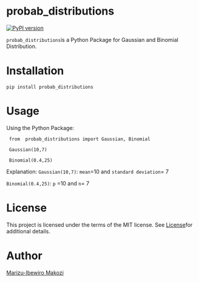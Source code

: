 # probab_distributions
[![PyPI version](https://badge.fury.io/py/probab-distributions.svg)](https://badge.fury.io/py/probab-distributions)


`probab_distributions`is a Python Package for Gaussian and Binomial Distribution.

# Installation

``` pip install probab_distributions ```


# Usage
Using the Python Package:

``` from  probab_distributions import Gaussian, Binomial```

``` Gaussian(10,7)```

``` Binomial(0.4,25)```

Explanation:
`Gaussian(10,7)`:  `mean`=10 and `standard deviation`= 7

`Binomial(0.4,25)`:  `p` =10 and `n`= 7


# License
This project is licensed under the terms of the MIT license. See [License](https://github.com/makozi/probab_distributions/blob/master/LICENSE)for additional details.


# Author
[Marizu-Ibewiro Makozi](https://twitter.com/marizu_makozi)
